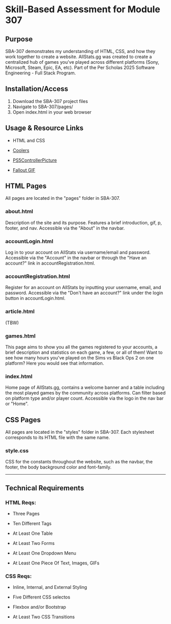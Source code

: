 # Skill-Based Assessment for Module 307 #

## Purpose ##

SBA-307 demonstrates my understanding of HTML, CSS, and how they work together to create a website. AllStats.gg was created to create a centralized hub of games you've played across different platforms (Sony, Microsoft, Steam, Epic, EA, etc). Part of the Per Scholas 2025 Software Engineering - Full Stack Program.

## Installation/Access ##

1. Download the SBA-307 project files
2. Navigate to SBA-307/pages/
3. Open index.html in your web browser

## Usage & Resource Links ##

- HTML and CSS

- [Coolers](https://coolors.co/2a2626-ea8c55-c75146-ad2e24-f5f9e9)

- [PS5ControllerPicture](https://www.pexels.com/photo/blue-sony-ps4-controller-on-black-surface-459762/)

- [Fallout GIF](https://media3.giphy.com/media/v1.Y2lkPTc5MGI3NjExNWh5YnU3dzg5bDVkNXNnd2ZxMTY2aTl5eHEyd2FhM2t3YmIwNGo1NiZlcD12MV9pbnRlcm5hbF9naWZfYnlfaWQmY3Q9Zw/CdhxVrdRN4YFi/giphy.gif)



## HTML Pages ##

All pages are located in the "pages" folder in SBA-307.

### about.html ###

Description of the site and its purpose. Features a brief introduction, gif, p, footer, and nav. Accessible via the "About" in the navbar.

### accountLogin.html ###

Log in to your account on AllStats via username/email and password. Accessible via the "Account" in the navbar or through the "Have an account?" link in accountRegistration.html.

### accountRegistration.html ### 

Register for an account on AllStats by inputting your username, email, and password. Accessible via the "Don't have an account?" link under the login button in accountLogin.html.

### article.html ###

(TBW)

### games.html ###

This page aims to show you all the games registered to your accounts, a brief description and statistics on each game, a few, or all of them! Want to see how many hours you've played on the Sims vs Black Ops 2 on one platform? Here you would see that information. 

### index.html ###

Home page of AllStats.gg, contains a welcome banner and a table including the most played games by the community across platforms. Can filter based on platform type and/or player count. Accessible via the logo in the nav bar or "Home".

## CSS Pages ##

All pages are located in the "styles" folder in SBA-307. Each stylesheet corresponds to its HTML file with the same name. 

### style.css ###

CSS for the constants throughout the website, such as the navbar, the footer, the body background color and font-family.



---

## Technical Requirements ## 

### HTML Reqs: ###

- Three Pages

- Ten Different Tags

- At Least One Table

- At Least Two Forms

- At Least One Dropdown Menu

- At Least One Piece Of Text, Images, GIFs

### CSS Reqs: ###

- Inline, Internal, and External Styling

- Five Different CSS selectos

- Flexbox and/or Bootstrap

- At Least Two CSS Transitions

